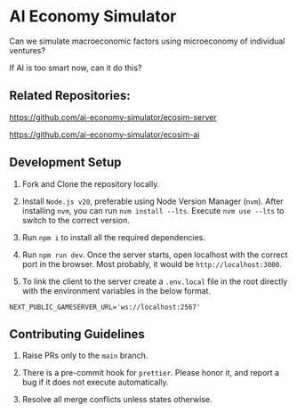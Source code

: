 # AI Economy Simulator

Can we simulate macroeconomic factors using microeconomy of individual ventures?

If AI is too smart now, can it do this?

## Related Repositories:

https://github.com/ai-economy-simulator/ecosim-server

https://github.com/ai-economy-simulator/ecosim-ai

## Development Setup

1. Fork and Clone the repository locally.

1. Install `Node.js v20`, preferable using Node Version Manager (`nvm`). After installing `nvm`, you can run `nvm install --lts`. Execute `nvm use --lts` to switch to the correct version.

1. Run `npm i` to install all the required dependencies.

1. Run `npm run dev`. Once the server starts, open localhost with the correct port in the browser. Most probably, it would be `http://localhost:3000`.

1. To link the client to the server create a `.env.local` file in the root directly with the environment variables in the below format.

```
NEXT_PUBLIC_GAMESERVER_URL='ws://localhost:2567'
```

## Contributing Guidelines

1. Raise PRs only to the `main` branch.

1. There is a pre-commit hook for `prettier`. Please honor it, and report a bug if it does not execute automatically.

1. Resolve all merge conflicts unless states otherwise.
